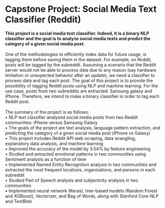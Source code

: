 # Capstone Project: Social Media Text Classifier (Reddit)
**This project is a social media text classifier. Indeed, it is a binary NLP classifier and the goal is to analyze social media texts and predict the category of a given social media post.** <br>
<br>
One of the methodologies to efficiently index data for future usage, is tagging them before saving them in the dataset. For example, on Reddit, posts will be tagged by the subreddit. Assuming a scenario that the Reddit server would not be able to process data due to any reason (say hardware limitation or unexpected behavior after an update), we need a classifier to process data and tag each post. The goal of this project is to provide the possibility of tagging Reddit posts using NLP and machine learning. For the use case, posts from two subreddits are extracted: Samsung galaxy and iPhone. Therefore, we intend to make a binary classifier in order to tag each Reddit post.<br>
<br>
The summary of the project is as follows:<br>
•	NLP text classifier analyzed social media posts from two Reddit communities: iPhone versus Samsung Galaxy<br>
•	The goals of the project are text analysis, language pattern extraction, and predicting the category of a given social media post (iPhone vs Galaxy)<br>
•	This project includes Reddit API web scraping, data wrangling, explanatory data analysis, and machine learning<br>
•	Improved the accuracy of the model by 3.54% by feature engineering<br>
•	Studied and extracted emotional patterns in two communities using Sentiment analysis as a function of time<br>
•	Implemented Named Entity Recognition analysis in two communities and extracted the most frequent locations, organizations, and persons in each subreddit<br>
•	Studied Part of Speech analysis and subjectivity analysis in two communities<br>
•	Implemented neural network (Keras), tree-based models (Random Forest and XGBoost), Vectorizer, and Bag of Words, along with Stanford Core-NLP and TextBlob<br>
